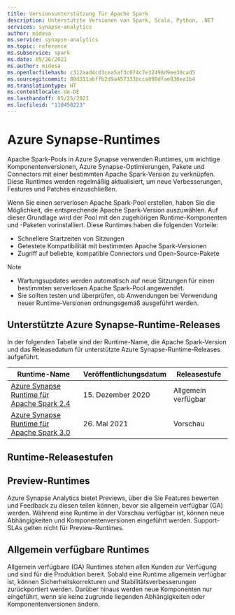 ```yaml
---
title: Versionsunterstützung für Apache Spark
description: Unterstützte Versionen von Spark, Scala, Python, .NET
services: synapse-analytics
author: midesa
ms.service: synapse-analytics
ms.topic: reference
ms.subservice: spark
ms.date: 05/26/2021
ms.author: midesa
ms.openlocfilehash: c312aad4cd3cea5af3c074c7e32498d9ee30cad5
ms.sourcegitcommit: 80d311abffb2d9a457333bcca898dfae830ea1b4
ms.translationtype: HT
ms.contentlocale: de-DE
ms.lasthandoff: 05/25/2021
ms.locfileid: "110450223"
---
```

# <a name="azure-synapse-runtimes"></a>Azure Synapse-Runtimes
Apache Spark-Pools in Azure Synapse verwenden Runtimes, um wichtige Komponentenversionen, Azure Synapse-Optimierungen, Pakete und Connectors mit einer bestimmten Apache Spark-Version zu verknüpfen. Diese Runtimes werden regelmäßig aktualisiert, um neue Verbesserungen, Features und Patches einzuschließen. 

Wenn Sie einen serverlosen Apache Spark-Pool erstellen, haben Sie die Möglichkeit, die entsprechende Apache Spark-Version auszuwählen. Auf dieser Grundlage wird der Pool mit den zugehörigen Runtime-Komponenten und -Paketen vorinstalliert. Diese Runtimes haben die folgenden Vorteile:

- Schnellere Startzeiten von Sitzungen
- Getestete Kompatibilität mit bestimmten Apache Spark-Versionen
- Zugriff auf beliebte, kompatible Connectors und Open-Source-Pakete

> [!NOTE]
> - Wartungsupdates werden automatisch auf neue Sitzungen für einen bestimmten serverlosen Apache Spark-Pool angewendet. 
> - Sie sollten testen und überprüfen, ob Anwendungen bei Verwendung neuer Runtime-Versionen ordnungsgemäß ausgeführt werden.

## <a name="supported-azure-synapse-runtime-releases"></a>Unterstützte Azure Synapse-Runtime-Releases 
In der folgenden Tabelle sind der Runtime-Name, die Apache Spark-Version und das Releasedatum für unterstützte Azure Synapse-Runtime-Releases aufgeführt.

|  Runtime-Name  | Veröffentlichungsdatum |  Releasestufe |
| ----- | ----- | ----- |
| [Azure Synapse Runtime für Apache Spark 2.4](./apache-spark-24-runtime.md) | 15. Dezember 2020 | Allgemein verfügbar|
| [Azure Synapse Runtime für Apache Spark 3.0](./apache-spark-3-runtime.md) | 26. Mai 2021 | Vorschau |

## <a name="runtime-release-stages"></a>Runtime-Releasestufen

## <a name="preview-runtimes"></a>Preview-Runtimes
Azure Synapse Analytics bietet Previews, über die Sie Features bewerten und Feedback zu diesen teilen können, bevor sie allgemein verfügbar (GA) werden. Während eine Runtime in der Vorschau verfügbar ist, können neue Abhängigkeiten und Komponentenversionen eingeführt werden. Support-SLAs gelten nicht für Preview-Runtimes. 

## <a name="generally-available-runtimes"></a>Allgemein verfügbare Runtimes
Allgemein verfügbare (GA) Runtimes stehen allen Kunden zur Verfügung und sind für die Produktion bereit. Sobald eine Runtime allgemein verfügbar ist, können Sicherheitskorrekturen und Stabilitätsverbesserungen zurückportiert werden. Darüber hinaus werden neue Komponenten nur eingeführt, wenn sie keine zugrunde liegenden Abhängigkeiten oder Komponentenversionen ändern. 